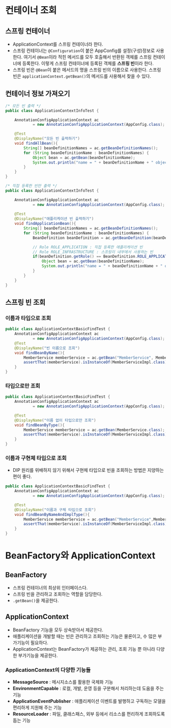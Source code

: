 # 컨테이너 조회

## 스프링 컨테이너
- ApplicationContext를 스프링 컨테이너라 한다.
- 스프링 컨테이너는 <code>@Configuration</code>이 붙은 AppConfig를 설정(구성)정보로 사용한다. 여기서 <code>@Bean</code>이라 적힌 메서드를 모두 호출해서 반환된 객체를 스프링 컨테이너에 등록한다. 이렇게 스프링 컨테이너에 등록된 객체를 <strong>스프링 빈</strong>이라 한다.
- 스프링 빈은 <code>@Bean</code>이 붙은 메서드의 명을 스프링 빈의 이름으로 사용한다. 스프링 빈은 <code>applicationContext.getBean()</code>의 메서드를 사용해서 찾을 수 있다.

## 컨테이너 정보 가져오기
```java
/* 모든 빈 출력 */
public class ApplicationContextInfoTest {

    AnnotationConfigApplicationContext ac
            = new AnnotationConfigApplicationContext(AppConfig.class);

    @Test
    @DisplayName("모든 빈 출력하기")
    void findAllBean(){
        String[] beanDefinitionNames = ac.getBeanDefinitionNames();
        for (String beanDefinitionName : beanDefinitionNames) {
            Object bean = ac.getBean(beanDefinitionName);
            System.out.println("name = " + beanDefinitionName + " object = " + bean);
        }
    }
}
```

```java
/* 직접 등록한 빈만 출력 */
public class ApplicationContextInfoTest {

    AnnotationConfigApplicationContext ac
            = new AnnotationConfigApplicationContext(AppConfig.class);
            
    @Test
    @DisplayName("애플리케이션 빈 출력하기")
    void findApplicationBean(){
        String[] beanDefinitionNames = ac.getBeanDefinitionNames();
        for (String beanDefinitionName : beanDefinitionNames) {
            BeanDefinition beanDefinition = ac.getBeanDefinition(beanDefinitionName);

            // Role ROLE_APPLICATION : 직접 등록한 애플리케이션 빈
            // Role ROLE_INFRASTRUCTURE : 스프링이 내부에서 사용하는 빈
            if(beanDefinition.getRole() == BeanDefinition.ROLE_APPLICATION){
                Object bean = ac.getBean(beanDefinitionName);
                System.out.println("name = " + beanDefinitionName + " object = " + bean);
            }
        }
    }
}
```

## 스프링 빈 조회
### 이름과 타입으로 조회
```java
public class ApplicationContextBasicFindTest {
    AnnotationConfigApplicationContext ac
            = new AnnotationConfigApplicationContext(AppConfig.class);
    @Test
    @DisplayName("빈 이름으로 조회")
    void findBeanByName(){
        MemberService memberService = ac.getBean("MemberService", MemberService.class);
        assertThat(memberService).isInstanceOf(MemberServiceImpl.class);
    }
}
```

### 타입으로만 조회
```java
public class ApplicationContextBasicFindTest {
    AnnotationConfigApplicationContext ac
            = new AnnotationConfigApplicationContext(AppConfig.class);

    @Test
    @DisplayName("이름 없이 타입으로만 조회")
    void findBeanByType(){
        MemberService memberService = ac.getBean(MemberService.class);
        assertThat(memberService).isInstanceOf(MemberServiceImpl.class);
    }
}
```

### 이름과 구현체 타입으로 조회
- DIP 원리를 위배하지 않기 위해서 구현체 타입으로 빈을 조회하는 방법은 지양하는 편이 좋다.
```java
public class ApplicationContextBasicFindTest {
    AnnotationConfigApplicationContext ac
            = new AnnotationConfigApplicationContext(AppConfig.class);

    @Test
    @DisplayName("이름과 구체 타입으로 조회")
    void findBeanByNameAndImplType(){
        MemberService memberService = ac.getBean("MemberService",MemberServiceImpl.class);
        assertThat(memberService).isInstanceOf(MemberServiceImpl.class);
    }
}
```

# BeanFactory와 ApplicationContext

## BeanFactory
- 스프링 컨테이너의 최상위 인터페이스다.
- 스프링 빈을 관리하고 조회하는 역할을 담당한다.
- <code>.getBean()</code>을 제공한다.

## ApplicationContext
- BeanFactory 기능을 모두 상속받아서 제공한다.
- 애플리케이션을 개발할 때는 빈은 관리하고 조회하는 기능은 물론이고, 수 많은 부가기능이 필요하다.
- ApplicationContext는 BeanFactory가 제공하는 관리, 조회 기능 뿐 아니라 다양한 부가기능을 제공한다.
### ApplicationContext의 다양한 기능들
- <strong>MessageSource</strong> : 메시지소스를 활용한 국제화 기능 
- <strong>EnvironmentCapable</strong> : 로컬, 개발, 운영 등을 구분해서 처리하는데 도움을 주는 기능 
- <strong>ApplicationEventPublisher</strong> : 애플리케이션 이벤트를 발행하고 구독하는 모델을 편리하게 지원해 주는 기능
- <strong>ResourceLoader</strong> : 파일, 클래스패스, 외부 등에서 리소스를 편리하게 조회하도록 돕는 기능

